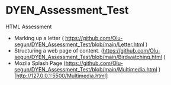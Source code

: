 # DYEN_Assessment_Test

HTML Assessment
- Marking up a letter ( https://github.com/Olu-segun/DYEN_Assessment_Test/blob/main/Letter.html )
- Structuring a web page of content. (https://github.com/Olu-segun/DYEN_Assessment_Test/blob/main/Birdwatching.html )
- Mozila Splash Page (https://github.com/Olu-segun/DYEN_Assessment_Test/blob/main/Multimedia.html ) [http://127.0.0.1:5500/Multimedia.html]


